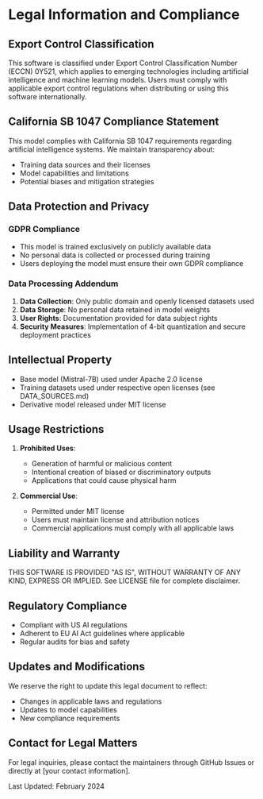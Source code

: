 # Legal Information and Compliance

## Export Control Classification
This software is classified under Export Control Classification Number (ECCN) 0Y521, which applies to emerging technologies including artificial intelligence and machine learning models. Users must comply with applicable export control regulations when distributing or using this software internationally.

## California SB 1047 Compliance Statement
This model complies with California SB 1047 requirements regarding artificial intelligence systems. We maintain transparency about:
- Training data sources and their licenses
- Model capabilities and limitations
- Potential biases and mitigation strategies

## Data Protection and Privacy
### GDPR Compliance
- This model is trained exclusively on publicly available data
- No personal data is collected or processed during training
- Users deploying the model must ensure their own GDPR compliance

### Data Processing Addendum
1. **Data Collection**: Only public domain and openly licensed datasets used
2. **Data Storage**: No personal data retained in model weights
3. **User Rights**: Documentation provided for data subject rights
4. **Security Measures**: Implementation of 4-bit quantization and secure deployment practices

## Intellectual Property
- Base model (Mistral-7B) used under Apache 2.0 license
- Training datasets used under respective open licenses (see DATA_SOURCES.md)
- Derivative model released under MIT license

## Usage Restrictions
1. **Prohibited Uses**:
   - Generation of harmful or malicious content
   - Intentional creation of biased or discriminatory outputs
   - Applications that could cause physical harm

2. **Commercial Use**:
   - Permitted under MIT license
   - Users must maintain license and attribution notices
   - Commercial applications must comply with all applicable laws

## Liability and Warranty
THIS SOFTWARE IS PROVIDED "AS IS", WITHOUT WARRANTY OF ANY KIND, EXPRESS OR IMPLIED. See LICENSE file for complete disclaimer.

## Regulatory Compliance
- Compliant with US AI regulations
- Adherent to EU AI Act guidelines where applicable
- Regular audits for bias and safety

## Updates and Modifications
We reserve the right to update this legal document to reflect:
- Changes in applicable laws and regulations
- Updates to model capabilities
- New compliance requirements

## Contact for Legal Matters
For legal inquiries, please contact the maintainers through GitHub Issues or directly at [your contact information].

Last Updated: February 2024 